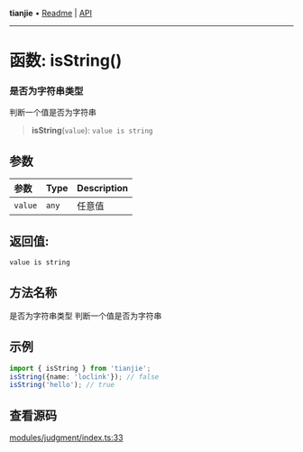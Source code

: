 **tianjie** • [Readme](../README.md) \| [API](../globals.md)

***

# 函数: isString()

### 是否为字符串类型
判断一个值是否为字符串

<a id="undefined" name="undefined"></a>

> **isString**(`value`): `value is string`

## 参数

| 参数 | Type | Description |
| :------ | :------ | :------ |
| `value` | `any` | 任意值 |

## 返回值:

`value is string`

## 方法名称

是否为字符串类型
判断一个值是否为字符串

## 示例

```ts
import { isString } from 'tianjie';
isString({name: 'loclink'}); // false
isString('hello'); // true
```

## 查看源码

[modules/judgment/index.ts:33](https://github.com/hacxy/tianjie/blob/32d17b0fb1c41747dfab8feb61e15c433f68f661/src/modules/judgment/index.ts#L33)
